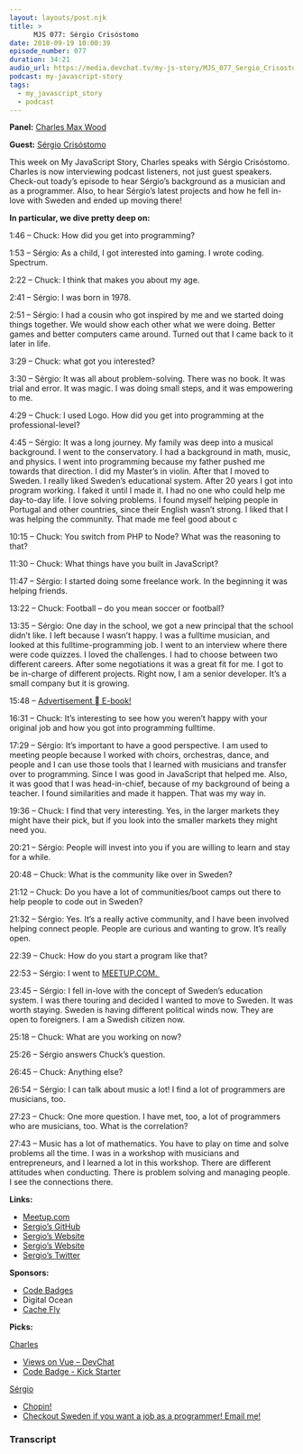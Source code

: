 ```yaml
---
layout: layouts/post.njk
title: >
      MJS 077: Sérgio Crisóstomo
date: 2018-09-19 10:00:39
episode_number: 077
duration: 34:21
audio_url: https://media.devchat.tv/my-js-story/MJS_077_Sergio_Crisostomo.mp3
podcast: my-javascript-story
tags: 
  - my_javascript_story
  - podcast
---
```


 **Panel:** [Charles Max Wood](https://twitter.com/cmaxw?lang=en)

**Guest:** [Sérgio Crisóstomo](https://github.com/SergioCrisostomo)

This week on My JavaScript Story, Charles speaks with Sérgio Crisóstomo. Charles is now interviewing podcast listeners, not just guest speakers. Check-out toady’s episode to hear Sérgio’s background as a musician and as a programmer. Also, to hear Sérgio’s latest projects and how he fell in-love with Sweden and ended up moving there!

**In particular, we dive pretty deep on:**

1:46 – Chuck: How did you get into programming?

1:53 – Sérgio: As a child, I got interested into gaming. I wrote coding. Spectrum.

2:22 – Chuck: I think that makes you about my age.

2:41 – Sérgio: I was born in 1978.

2:51 – Sérgio: I had a cousin who got inspired by me and we started doing things together. We would show each other what we were doing. Better games and better computers came around. Turned out that I came back to it later in life.

3:29 – Chuck: what got you interested?

3:30 – Sérgio: It was all about problem-solving. There was no book. It was trial and error. It was magic. I was doing small steps, and it was empowering to me.

4:29 – Chuck: I used Logo. How did you get into programming at the professional-level?

4:45 – Sérgio: It was a long journey. My family was deep into a musical background. I went to the conservatory. I had a background in math, music, and physics. I went into programming because my father pushed me towards that direction. I did my Master’s in violin. After that I moved to Sweden. I really liked Sweden’s educational system. After 20 years I got into program working. I faked it until I made it. I had no one who could help me day-to-day life. I love solving problems. I found myself helping people in Portugal and other countries, since their English wasn’t strong. I liked that I was helping the community. That made me feel good about c

10:15 – Chuck: You switch from PHP to Node? What was the reasoning to that?

11:30 – Chuck: What things have you built in JavaScript?

11:47 – Sérgio: I started doing some freelance work. In the beginning it was helping friends.

13:22 – Chuck: Football – do you mean soccer or football?

13:35 – Sérgio: One day in the school, we got a new principal that the school didn’t like. I left because I wasn’t happy. I was a fulltime musician, and looked at this fulltime-programming job. I went to an interview where there were code quizzes. I loved the challenges. I had to choose between two different careers. After some negotiations it was a great fit for me. I got to be in-charge of different projects. Right now, I am a senior developer. It’s a small company but it is growing.

15:48 – [Advertisement  E-book!](http://codebadge.org/)

16:31 – Chuck: It’s interesting to see how you weren’t happy with your original job and how you got into programming fulltime.

17:29 – Sérgio: It’s important to have a good perspective. I am used to meeting people because I worked with choirs, orchestras, dance, and people and I can use those tools that I learned with musicians and transfer over to programming. Since I was good in JavaScript that helped me. Also, it was good that I was head-in-chief, because of my background of being a teacher. I found similarities and made it happen. That was my way in.

19:36 – Chuck: I find that very interesting. Yes, in the larger markets they might have their pick, but if you look into the smaller markets they might need you.

20:21 – Sérgio: People will invest into you if you are willing to learn and stay for a while.

20:48 – Chuck: What is the community like over in Sweden?

21:12 – Chuck: Do you have a lot of communities/boot camps out there to help people to code out in Sweden?

21:32 – Sérgio: Yes. It’s a really active community, and I have been involved helping connect people. People are curious and wanting to grow. It’s really open.

22:39 – Chuck: How do you start a program like that?

22:53 – Sérgio: I went to [MEETUP.COM.&nbsp;](https://www.meetup.com)

23:45 – Sérgio: I fell in-love with the concept of Sweden’s education system. I was there touring and decided I wanted to move to Sweden. It was worth staying. Sweden is having different political winds now. They are open to foreigners. I am a Swedish citizen now.

25:18 – Chuck: What are you working on now?

25:26 – Sérgio answers Chuck’s question.

26:45 – Chuck: Anything else?

26:54 – Sérgio: I can talk about music a lot! I find a lot of programmers are musicians, too.

27:23 – Chuck: One more question. I have met, too, a lot of programmers who are musicians, too. What is the correlation?

27:43 – Music has a lot of mathematics. You have to play on time and solve problems all the time. I was in a workshop with musicians and entrepreneurs, and I learned a lot in this workshop. There are different attitudes when conducting. There is problem solving and managing people. I see the connections there.

**Links:**

- [Meetup.com](https://www.meetup.com)
- [Sergio’s GitHub](https://github.com/SergioCrisostomo)
- [Sergio’s Website](http://sergiofrilans.se)
- [Sergio’s Website](http://sergiofrilans.se/musician.html)
- [Sergio’s Twitter](https://twitter.com/sergiofrilans?lang=en)

**Sponsors:**

- [Code Badges](http://codebadge.org/)
- Digital Ocean
- [Cache Fly](https://www.cachefly.com)

**Picks:**

[Charles](https://twitter.com/cmaxw?lang=en)

- [Views on Vue – DevChat](https://devchat.tv/views-on-vue/)
- [Code Badge - Kick Starter](https://www.kickstarter.com/projects/521063736/codebadgeorg)

[Sérgio](https://twitter.com/sergiofrilans?lang=en)

- [Chopin!](https://en.wikipedia.org/wiki/Fr%25C3%25A9d%25C3%25A9ric_Chopin)
- [Checkout Sweden if you want a job as a programmer! Email me!](https://www.prorenata.se)


### Transcript


